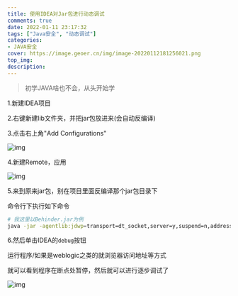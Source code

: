 ```yaml
---
title: 使用IDEA对Jar包进行动态调试
comments: true
date: 2022-01-11 23:17:32
tags: ["Java安全", "动态调试"]
categories:
- JAVA安全
cover: https://image.geoer.cn/img/image-20220112181256021.png
top_img:
description:
---
```


> 初学JAVA啥也不会，从头开始学



1.新建IDEA项目

2.右键新建lib文件夹，并把jar包放进来(会自动反编译)

3.点击右上角"Add Configurations"

![img](https://cdn.nlark.com/yuque/0/2022/png/1224444/1641108800249-038a2893-0677-4f97-a278-ef62d77d931f.png)

4.新建Remote，应用

![img](https://cdn.nlark.com/yuque/0/2022/png/1224444/1641108931220-5c61ef8e-e254-4ab6-9078-da2104e8f807.png)

5.来到原来jar包，别在项目里面反编译那个jar包目录下

命令行下执行如下命令

```bash
# 我这里以Behinder.jar为例
java -jar -agentlib:jdwp=transport=dt_socket,server=y,suspend=n,address=5005 Behinder.jar
```

6.然后单击IDEA的`debug`按钮

运行程序/如果是weblogic之类的就浏览器访问地址等方式

就可以看到程序在断点处暂停，然后就可以进行逐步调试了

![img](https://cdn.nlark.com/yuque/0/2022/png/1224444/1641109139689-95cc6dd7-7e36-4cdf-ab90-f6ea502b090b.png)
